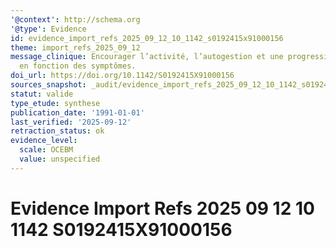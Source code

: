 ```yaml
---
'@context': http://schema.org
'@type': Evidence
id: evidence_import_refs_2025_09_12_10_1142_s0192415x91000156
theme: import_refs_2025_09_12
message_clinique: Encourager l’activité, l’autogestion et une progression graduée
  en fonction des symptômes.
doi_url: https://doi.org/10.1142/S0192415X91000156
sources_snapshot: _audit/evidence_import_refs_2025_09_12_10_1142_s0192415x91000156.json
statut: valide
type_etude: synthese
publication_date: '1991-01-01'
last_verified: '2025-09-12'
retraction_status: ok
evidence_level:
  scale: OCEBM
  value: unspecified
---
```

# Evidence Import Refs 2025 09 12 10 1142 S0192415X91000156

